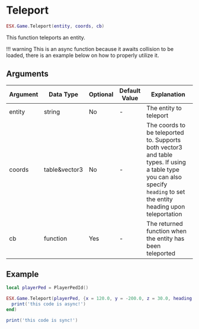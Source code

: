 # Teleport

```lua
ESX.Game.Teleport(entity, coords, cb)
```

This function teleports an entity.

!!! warning
      This is an async function because it awaits collision to be loaded, there is an example below on how to properly utilize it.

## Arguments

| Argument | Data Type     | Optional | Default Value | Explanation                                                                                                                                                              |
|----------|---------------|----------|---------------|--------------------------------------------------------------------------------------------------------------------------------------------------------------------------|
| entity   | string        | No       | -             | The entity to teleport                                                                                                                                                   |
| coords   | table&vector3 | No       | -             | The coords to be teleported to. Supports both vector3 and table types. If using a table type you can also specify `heading` to set the entity heading upon teleportation |
| cb       | function      | Yes      | -             | The returned function when the entity has been teleported                                                                                                                |

## Example

```lua
local playerPed = PlayerPedId()

ESX.Game.Teleport(playerPed, {x = 120.0, y = -200.0, z = 30.0, heading = 100.0}, function()
  print('this code is async!')
end)

print('this code is sync!')
```

